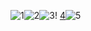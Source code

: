 ![1](https://github.com/Nankle/Python-Cource-Exam/blob/main/source/planB/1.png)![2](https://github.com/Nankle/Python-Cource-Exam/blob/main/source/planB/2.jpg)![3](https://github.com/Nankle/Python-Cource-Exam/blob/main/source/planB/3.jpg)!
[4](https://github.com/Nankle/Python-Cource-Exam/blob/main/source/planB/4.jpg)![5](https://github.com/Nankle/Python-Cource-Exam/blob/main/source/planB/5.jpg)